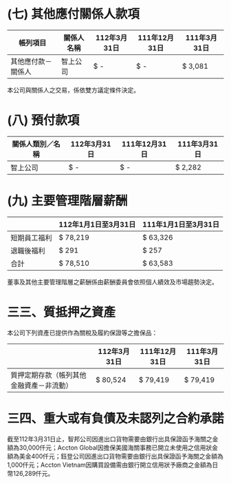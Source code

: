 # (七) 其他應付關係人款項

|帳列項目|關係人名稱|112年3月31日|111年12月31日|111年3月31日|
|---|---|---|---|---|
|其他應付款－關係人|智上公司|$ -|$ -|$ 3,081|

本公司與關係人之交易，係依雙方議定條件決定。

# (八) 預付款項

|關係人類別／名稱|112年3月31日|111年12月31日|111年3月31日|
|---|---|---|---|
|智上公司|$ -|$ -|$ 2,282|

# (九) 主要管理階層薪酬

| |112年1月1日至3月31日|111年1月1日至3月31日|
|---|---|---|
|短期員工福利|$ 78,219|$ 63,326|
|退職後福利|$ 291|$ 257|
|合計|$ 78,510|$ 63,583|

董事及其他主要管理階層之薪酬係由薪酬委員會依照個人績效及市場趨勢決定。

# 三三、質抵押之資產

本公司下列資產已提供作為關稅及履約保證等之擔保品：

| |112年3月31日|111年12月31日|111年3月31日|
|---|---|---|---|
|質押定期存款（帳列其他金融資產－非流動）|$ 80,524|$ 79,419|$ 79,419|

# 三四、重大或有負債及未認列之合約承諾

截至112年3月31日止，智邦公司因進出口貨物需要由銀行出具保證函予海關之金額為30,000仟元；Accton Global因擔保美國海關事務已開立未使用之信用狀金額為美金400仟元；鈺登公司因進出口貨物需要由銀行出具保證函予海關之金額為1,000仟元；Accton Vietnam因購買設備需由銀行開立信用狀予廠商之金額為日幣126,289仟元。